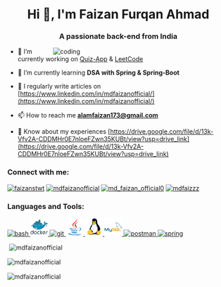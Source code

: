 <h1 align="center">Hi 👋, I'm Faizan Furqan Ahmad</h1>
<h3 align="center">A passionate back-end from India</h3>

<img align="right" alt="coding" width="400" src="https://github.com/user-attachments/assets/4b4b4e2e-6846-480b-8520-6c784d18722b">

- 🔭 I’m currently working on [Quiz-App](https://github.com/mdfaizanofficial/quiz-app.git) & [LeetCode](https://www.leetcode.com/mdfaizzz)

- 🌱 I’m currently learning **DSA with Spring & Spring-Boot**

- 📝 I regularly write articles on [https://www.linkedin.com/in/mdfaizanofficial/](https://www.linkedin.com/in/mdfaizanofficial/)

- 📫 How to reach me **alamfaizan173@gmail.com**

- 📄 Know about my experiences [https://drive.google.com/file/d/13k-Vfv2A-CDDMHr0E7nloeFZwn35KUBt/view?usp=drive_link](https://drive.google.com/file/d/13k-Vfv2A-CDDMHr0E7nloeFZwn35KUBt/view?usp=drive_link)

<h3 align="left">Connect with me:</h3>
<p align="left">
<a href="https://twitter.com/faizanstwt" target="blank"><img align="center" src="https://raw.githubusercontent.com/rahuldkjain/github-profile-readme-generator/master/src/images/icons/Social/twitter.svg" alt="faizanstwt" height="30" width="40" /></a>
<a href="https://linkedin.com/in/mdfaizanofficial" target="blank"><img align="center" src="https://raw.githubusercontent.com/rahuldkjain/github-profile-readme-generator/master/src/images/icons/Social/linked-in-alt.svg" alt="mdfaizanofficial" height="30" width="40" /></a>
<a href="https://instagram.com/md_faizan_official0" target="blank"><img align="center" src="https://raw.githubusercontent.com/rahuldkjain/github-profile-readme-generator/master/src/images/icons/Social/instagram.svg" alt="md_faizan_official0" height="30" width="40" /></a>
<a href="https://www.leetcode.com/mdfaizzz" target="blank"><img align="center" src="https://raw.githubusercontent.com/rahuldkjain/github-profile-readme-generator/master/src/images/icons/Social/leet-code.svg" alt="mdfaizzz" height="30" width="40" /></a>
</p>

<h3 align="left">Languages and Tools:</h3>
<p align="left"> <a href="https://www.gnu.org/software/bash/" target="_blank" rel="noreferrer"> <img src="https://www.vectorlogo.zone/logos/gnu_bash/gnu_bash-icon.svg" alt="bash" width="40" height="40"/> </a> <a href="https://www.docker.com/" target="_blank" rel="noreferrer"> <img src="https://raw.githubusercontent.com/devicons/devicon/master/icons/docker/docker-original-wordmark.svg" alt="docker" width="40" height="40"/> </a> <a href="https://git-scm.com/" target="_blank" rel="noreferrer"> <img src="https://www.vectorlogo.zone/logos/git-scm/git-scm-icon.svg" alt="git" width="40" height="40"/> </a> <a href="https://www.java.com" target="_blank" rel="noreferrer"> <img src="https://raw.githubusercontent.com/devicons/devicon/master/icons/java/java-original.svg" alt="java" width="40" height="40"/> </a> <a href="https://www.linux.org/" target="_blank" rel="noreferrer"> <img src="https://raw.githubusercontent.com/devicons/devicon/master/icons/linux/linux-original.svg" alt="linux" width="40" height="40"/> </a> <a href="https://www.mysql.com/" target="_blank" rel="noreferrer"> <img src="https://raw.githubusercontent.com/devicons/devicon/master/icons/mysql/mysql-original-wordmark.svg" alt="mysql" width="40" height="40"/> </a> <a href="https://postman.com" target="_blank" rel="noreferrer"> <img src="https://www.vectorlogo.zone/logos/getpostman/getpostman-icon.svg" alt="postman" width="40" height="40"/> </a> <a href="https://spring.io/" target="_blank" rel="noreferrer"> <img src="https://www.vectorlogo.zone/logos/springio/springio-icon.svg" alt="spring" width="40" height="40"/> </a> </p>

<p>&nbsp;<img align="center" src="https://github-readme-stats.vercel.app/api?username=mdfaizanofficial&show_icons=true&locale=en" alt="mdfaizanofficial" /></p>

<p><img align="center" src="https://github-readme-streak-stats.herokuapp.com/?user=mdfaizanofficial&" alt="mdfaizanofficial" /></p>
<p><img align="center" src="https://leetcard.jacoblin.cool/mdfaizzz?ext=heatmap" alt="mdfaizanofficial" /></p>
